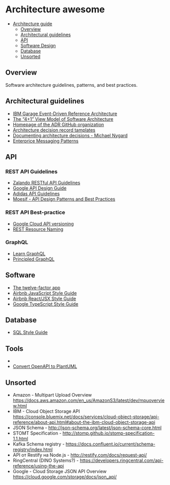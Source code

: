 # Architecture awesome

- [Architecture guide](#architecture-guide)
  - [Overview](#overview)
  - [Architectural guidelines](#architectural-guidelines)
  - [API](#api)
  - [Software Design](#software)
  - [Database](#database)
  - [Unsorted](#unsorted)

## Overview

Software architecture guidelines, patterns, and best practices.

## Architectural guidelines

- [IBM Garage Event-Driven Reference Architecture](https://ibm-cloud-architecture.github.io/refarch-eda)
- [The “4+1” View Model of Software Architecture](docs/4+1view-architecture.pdf)
- [Homepage of the ADR GitHub organization](https://adr.github.io/)
- [Architecture decision record tamplates](https://github.com/joelparkerhenderson/architecture_decision_record)
- [Documenting architecture decisions - Michael Nygard](http://thinkrelevance.com/blog/2011/11/15/documenting-architecture-decisions)
- [Enterprice Messaging Patterns](https://www.enterpriseintegrationpatterns.com/patterns/messaging/)

## API

### REST API Guidelines

- [Zalando RESTful API Guidelines](https://opensource.zalando.com/restful-api-guidelines/)
- [Google API Design Guide](https://cloud.google.com/apis/design)
- [Adidas API Guidelines](https://adidas.gitbook.io/api-guidelines/)
- [Moesif - API Design Patterns and Best Practices](https://www.moesif.com/blog/api-guide/api-design-guidelines)

### REST API Best-practice

- [Google Cloud API versioning](https://cloud.google.com/blog/products/gcp/api-design-which-version-of-versioning-is-right-for-you)
- [REST Resource Naming](https://restfulapi.net/resource-naming)

### GraphQL

- [Learn GraphQL](https://graphql.org/learn)
- [Principled GraphQL](https://principledgraphql.com)

## Software

- [The twelve-factor app](https://12factor.net)
- [Airbnb JavaScript Style Guide](https://github.com/airbnb/javascript)
- [Airbnb React/JSX Style Guide](https://github.com/airbnb/javascript/tree/master/react)
- [Google TypeScript Style Guide](https://google.github.io/styleguide/tsguide.html)

## Database

- [SQL Style Guide](https://www.sqlstyle.guide)

## Tools

- []()
- [Convert OpenAPI to PlantUML](https://github.com/nlohmann/swagger_to_uml)

## Unsorted

- Amazon - Multipart Upload Overview https://docs.aws.amazon.com/en_us/AmazonS3/latest/dev/mpuoverview.html
- IBM - Cloud Object Storage API https://console.bluemix.net/docs/services/cloud-object-storage/api-reference/about-api.html#about-the-ibm-cloud-object-storage-api
- JSON Schema - http://json-schema.org/latest/json-schema-core.html
- STOMT Specification - http://stomp.github.io/stomp-specification-1.1.html
- Kafka Schema registry - https://docs.confluent.io/current/schema-registry/index.html
- API от Restify на Node.js - http://restify.com/docs/request-api/
- RingCentral (DINO Systems?) - https://developers.ringcentral.com/api-reference/using-the-api
- Google - Cloud Storage JSON API Overview https://cloud.google.com/storage/docs/json_api/
